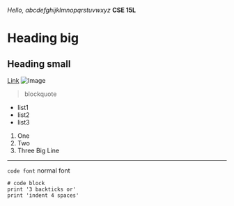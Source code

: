 *Hello, abcdefghijklmnopqrstuvwxyz*
**CSE 15L**
# Heading big
## Heading small
[Link](http://google.com)
![Image](https://upload.wikimedia.org/wikipedia/commons/thumb/b/b2/Green_square.svg/1200px-Green_square.svg.png)
> blockquote

* list1
* list2
* list3
1. One
2. Two
3. Three
Big Line
---
`code font` normal font
```
# code block
print '3 backticks or'
print 'indent 4 spaces'
```